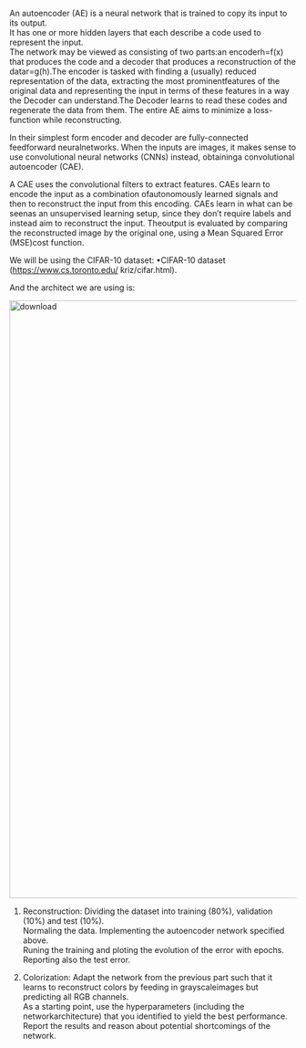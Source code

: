 An autoencoder (AE) is a neural network that is trained to copy its input to its output.  
It has one or more hidden layers that each describe a code used to represent the input.  
The network may be viewed as consisting of two parts:an encoderh=f(x) that produces the code and a decoder that produces a reconstruction of the datar=g(h).The  encoder  is  tasked  with  finding  a  (usually)  reduced  representation  of  the  data,  extracting  the  most  prominentfeatures of the original data and representing the input in terms of these features in a way the Decoder can understand.The Decoder learns to read these codes and regenerate the data from them.  The entire AE aims to minimize a loss-function  while  reconstructing.  

In  their  simplest  form  encoder  and  decoder  are  fully-connected  feedforward  neuralnetworks.  When the inputs are images, it makes sense to use convolutional neural networks (CNNs) instead, obtaininga convolutional autoencoder (CAE).

A  CAE  uses  the  convolutional  filters  to  extract  features.   CAEs  learn  to  encode  the  input  as  a  combination  ofautonomously learned signals and then to reconstruct the input from this encoding.  CAEs learn in what can be seenas  an  unsupervised  learning  setup,  since  they  don’t  require  labels  and  instead  aim  to  reconstruct  the  input.   Theoutput is evaluated by comparing the reconstructed image by the original one, using a Mean Squared Error (MSE)cost function.

We will be using the CIFAR-10 dataset:
•CIFAR-10 dataset (https://www.cs.toronto.edu/ ̃kriz/cifar.html).

And the architect we are using is:

<img width="1048" alt="download" src="https://user-images.githubusercontent.com/59971317/140607664-6a79a4e1-24a1-4eb8-9df7-206c9a111c84.png">

1. Reconstruction:
  Dividing the dataset into training (80%), validation (10%) and test (10%).  
  Normaling the data. 
  Implementing  the  autoencoder  network  specified  above.   
  Runing  the  training and  ploting the evolution of the error with epochs.  
  Reporting also the test error.

2. Colorization:
  Adapt the  network  from  the  previous  part  such  that  it  learns  to  reconstruct  colors  by  feeding  in  grayscaleimages but predicting all RGB channels.  
  As a starting point, use the hyperparameters (including the networkarchitecture) that you identified to yield the best performance.  
  Report  the results  and  reason  about  potential  shortcomings  of  the  network. 

